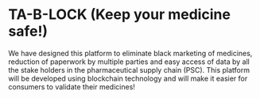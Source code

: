 # TA-B-LOCK (Keep your medicine safe!)
We have designed this platform to eliminate black marketing of medicines, reduction of paperwork by multiple parties and easy access of data by all the stake holders in the pharmaceutical supply chain (PSC). This platform will be developed using blockchain technology and will make it easier for consumers to validate their medicines!
